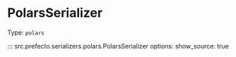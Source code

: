 # PolarsSerializer

Type: `polars`

::: src.prefecto.serializers.polars.PolarsSerializer
    options:
        show_source: true
